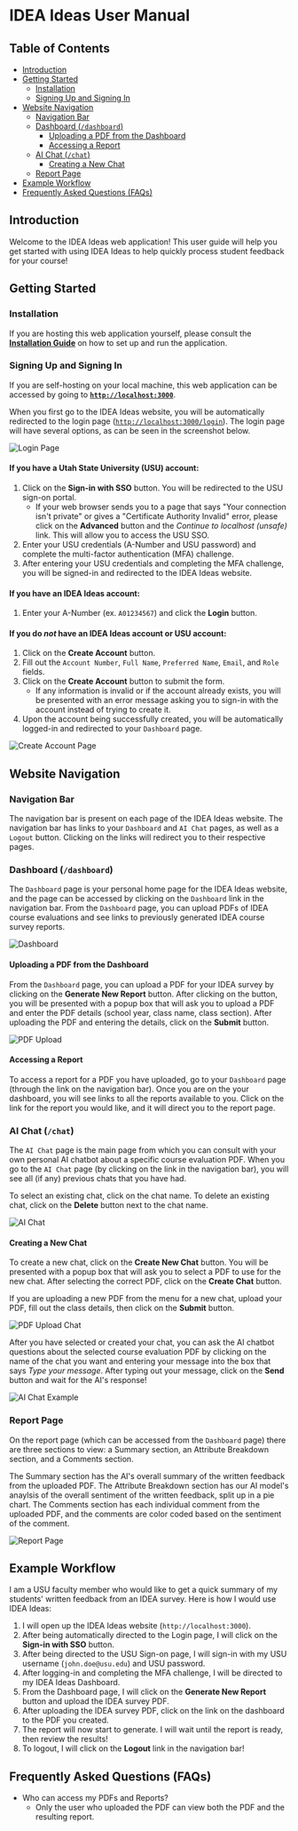 # IDEA Ideas User Manual

## Table of Contents
- [Introduction](#introduction)
- [Getting Started](#getting-started)
  - [Installation](#installation)
  - [Signing Up and Signing In](#signing-up-and-signing-in)
- [Website Navigation](#website-navigation)
    - [Navigation Bar](#navigation-bar)
    - [Dashboard (`/dashboard`)](#dashboard-dashboard)
        - [Uploading a PDF from the Dashboard](#uploading-a-pdf-from-the-dashboard)
        - [Accessing a Report](#accessing-a-report)
    - [AI Chat (`/chat`)](#ai-chat-chat)
        - [Creating a New Chat](#creating-a-new-chat)
    - [Report Page](#report-page)
- [Example Workflow](#example-workflow)
- [Frequently Asked Questions (FAQs)](#frequently-asked-questions-faqs)


## Introduction
Welcome to the IDEA Ideas web application! This user guide will help you get started with using IDEA Ideas to help quickly process student feedback for your course!

## Getting Started

### Installation
If you are hosting this web application yourself, please consult the **[Installation Guide](Installation%20Guide.md)** on how to set up and run the application.

### Signing Up and Signing In
If you are self-hosting on your local machine, this web application can be accessed by going to **[`http://localhost:3000`](http://localhost:3000)**.

When you first go to the IDEA Ideas website, you will be automatically redirected to the login page ([`http://localhost:3000/login`](http://localhost:3000/login)). The login page will have several options, as can be seen in the screenshot below.

![Login Page](images/LoginPage.png)

#### If you have a Utah State University (USU) account:
1. Click on the **Sign-in with SSO** button. You will be redirected to the USU sign-on portal.
    - If your web browser sends you to a page that says "Your connection isn't private" or gives a "Certificate Authority Invalid" error, please click on the **Advanced** button and the *Continue to localhost (unsafe)* link. This will allow you to access the USU SSO. 
2. Enter your USU credentials (A-Number and USU password) and complete the multi-factor authentication (MFA) challenge.
3. After entering your USU credentials and completing the MFA challenge, you will be signed-in and redirected to the IDEA Ideas website.

#### If you have an IDEA Ideas account:
1. Enter your A-Number (ex. `A01234567`) and click the **Login** button.

#### If you do *not* have an IDEA Ideas account or USU account:
1. Click on the **Create Account** button.
2. Fill out the `Account Number`, `Full Name`, `Preferred Name`, `Email`, and `Role` fields.
3. Click on the **Create Account** button to submit the form. 
    - If any information is invalid or if the account already exists, you will be presented with an error message asking you to sign-in with the account instead of trying to create it.
4. Upon the account being successfully created, you will be automatically logged-in and redirected to your `Dashboard` page.

![Create Account Page](images/CreateAccountPage.png)

## Website Navigation
### Navigation Bar
The navigation bar is present on each page of the IDEA Ideas website. The navigation bar has links to your `Dashboard` and `AI Chat` pages, as well as a `Logout` button. Clicking on the links will redirect you to their respective pages.

### Dashboard (`/dashboard`)
The `Dashboard` page is your personal home page for the IDEA Ideas website, and the page can be accessed by clicking on the `Dashboard` link in the navigation bar. From the `Dashboard` page, you can upload PDFs of IDEA course evaluations and see links to previously generated IDEA course survey reports.

![Dashboard](images/DashboardWithReport.png)

#### Uploading a PDF from the Dashboard
From the `Dashboard` page, you can upload a PDF for your IDEA survey by clicking on the **Generate New Report** button. After clicking on the button, you will be presented with a popup box that will ask you to upload a PDF and enter the PDF details (school year, class name, class section). After uploading the PDF and entering the details, click on the **Submit** button.

![PDF Upload](images/PDFUpload.png)

#### Accessing a Report
To access a report for a PDF you have uploaded, go to your `Dashboard` page (through the link on the navigation bar). Once you are on the your dashboard, you will see links to all the reports available to you. Click on the link for the report you would like, and it will direct you to the report page.

### AI Chat (`/chat`)
The `AI Chat` page is the main page from which you can consult with your own personal AI chatbot about a specific course evaluation PDF. When you go to the `AI Chat` page (by clicking on the link in the navigation bar), you will see all (if any) previous chats that you have had.

To select an existing chat, click on the chat name. To delete an existing chat, click on the **Delete** button next to the chat name.

![AI Chat](images/AIChat.png)

#### Creating a New Chat
To create a new chat, click on the **Create New Chat** button. You will be presented with a popup box that will ask you to select a PDF to use for the new chat. After selecting the correct PDF, click on the **Create Chat** button. 

If you are uploading a new PDF from the menu for a new chat, upload your PDF, fill out the class details, then click on the **Submit** button.

![PDF Upload Chat](images/PDFUploadChat.png)

After you have selected or created your chat, you can ask the AI chatbot questions about the selected course evaluation PDF by clicking on the name of the chat you want and entering your message into the box that says *Type your message*. After typing out your message, click on the **Send** button and wait for the AI's response!

![AI Chat Example](images/ChatExample.png)

### Report Page
On the report page (which can be accessed from the `Dashboard` page) there are three sections to view: a Summary section, an Attribute Breakdown section, and a Comments section.

The Summary section has the AI's overall summary of the written feedback from the uploaded PDF. The Attribute Breakdown section has our AI model's anaylsis of the overall sentiment of the written feedback, split up in a pie chart. The Comments section has each individual comment from the uploaded PDF, and the comments are color coded based on the sentiment of the comment.

![Report Page](images/ExampleReportPage.png)


## Example Workflow
I am a USU faculty member who would like to get a quick summary of my students' written feedback from an IDEA survey. Here is how I would use IDEA Ideas:

1. I will open up the IDEA Ideas website (`http://localhost:3000`).
2. After being automatically directed to the Login page, I will click on the **Sign-in with SSO** button.
3. After being directed to the USU Sign-on page, I will sign-in with my USU username (`john.doe@usu.edu`) and USU password.
4. After logging-in and completing the MFA challenge, I will be directed to my IDEA Ideas Dashboard.
5. From the Dashboard page, I will click on the **Generate New Report** button and upload the IDEA survey PDF.
6. After uploading the IDEA survey PDF, click on the link on the dashboard to the PDF you created.
7. The report will now start to generate. I will wait until the report is ready, then review the results!
8. To logout, I will click on the **Logout** link in the navigation bar!

## Frequently Asked Questions (FAQs)
- Who can access my PDFs and Reports?
    - Only the user who uploaded the PDF can view both the PDF and the resulting report.